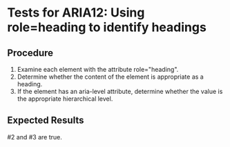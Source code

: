# Tests for ARIA12: Using role=heading to identify headings

## Procedure

1. Examine each element with the attribute role="heading".
2. Determine whether the content of the element is appropriate as a heading.
3. If the element has an aria-level attribute, determine whether the value is the appropriate hierarchical level.

## Expected Results

#2 and #3 are true.
